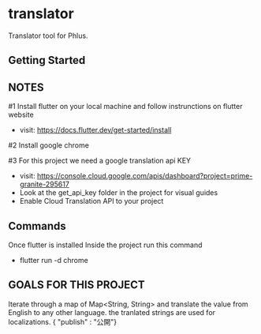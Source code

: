 # translator

Translator tool for Phlus.

## Getting Started

## NOTES
#1 Install flutter on your local machine and follow instrunctions on flutter website
- visit: https://docs.flutter.dev/get-started/install

#2 Install google chrome

#3 For this project we need a google translation api KEY
- visit: https://console.cloud.google.com/apis/dashboard?project=prime-granite-295617
- Look at the get_api_key folder in the project for visual guides
- Enable Cloud Translation API to your project


## Commands
Once flutter is installed
Inside the project run this command
- flutter run -d chrome


## GOALS FOR THIS PROJECT
Iterate through a map of Map<String, String> and translate the value from English to any other language.
the tranlated strings are used for localizations.
    { "publish"  : "公開"}
